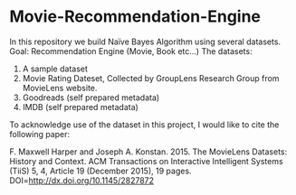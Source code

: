 # Movie-Recommendation-Engine
In this repository we build Naïve Bayes Algorithm using several datasets.
Goal: Recommendation Engine (Movie, Book etc...)
The datasets: 
1. A sample dataset
2. Movie Rating Dateset, Collected by GroupLens Research Group from MovieLens website.
3. Goodreads (self prepared metadata)
4. IMDB (self prepared metadata)


To acknowledge use of the dataset in this project, I would like to cite the following paper:

F. Maxwell Harper and Joseph A. Konstan. 2015. The MovieLens Datasets: History
and Context. ACM Transactions on Interactive Intelligent Systems (TiiS) 5, 4,
Article 19 (December 2015), 19 pages. DOI=http://dx.doi.org/10.1145/2827872